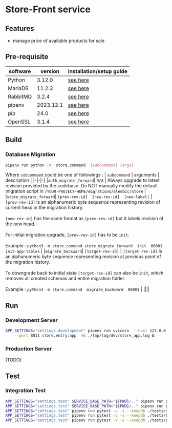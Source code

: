# Store-Front service
## Features
- manage price of available products for sale

## Pre-requisite
| software | version | installation/setup guide |
|-----|-----|-----|
|Python | 3.12.0 | [see here](https://github.com/metalalive/EnvToolSetupJunkBox/blob/master/build_python_from_source.md) |
|MariaDB| 11.2.3 | [see here](https://github.com/metalalive/EnvToolSetupJunkBox/blob/master/mariaDB/) |
|RabbitMQ| 3.2.4 | [see here](https://github.com/metalalive/EnvToolSetupJunkBox/blob/master/rabbitmq_setup.md) |
|pipenv | 2023.12.1 | [see here](https://pip.pypa.io/en/stable/) |
|pip| 24.0 | [see here](https://pip.pypa.io/en/stable/) |
|OpenSSL| 3.1.4 | [see here](https://raspberrypi.stackexchange.com/a/105663/86878) |


## Build
### Database Migration
```bash
pipenv run python -m  store.command  [subcommand] [args]
```

Where `subcommand` could be one of followings :
| `subcommand` | arguments | description |
|-|-|-|
|`auth_migrate_forward`| `N/A` | Always upgrade to latest revision provided by the codebase. Do NOT manually modify the default migration script in `/YOUR-PROJECT-HOME/migrations/alembic/store` |
|`store_migrate_forward`| `[prev-rev-id]  [new-rev-id]  [new-label]` | `[prev-rev-id]` is an alphanumeric byte sequence representing revision of current head in the migration history. <br><br> `[new-rev-id]` has the same format as `[prev-rev-id]` but it labels revision of the new head. <br><br> For initial migration upgrade, `[prev-rev-id]` has to be `init`. <br><br> Example : `python3 -m store.command store_migrate_forward  init  00001  init-app-tables` |
|`migrate_backward`| `[target-rev-id]` | `[target-rev-id]` is an alphanumeric byte sequence representing revision at previous point of the migration history. <br><br> To downgrade back to initial state `[target-rev-id]` can also be `init`, which removes all created schemas and entire migration folder.<br><br> Example : `python3 -m store.command  migrate_backward  00001` |
||||


## Run
### Development Server
```bash
APP_SETTINGS="settings.development" pipenv run uvicorn  --host 127.0.0.1 \
    --port 8011 store.entry:app  >& ./tmp/log/dev/store_app.log &
```

### Production Server
(TODO)

## Test
### Integration Test
```bash
APP_SETTINGS="settings.test" SERVICE_BASE_PATH="${PWD}/.." pipenv run pytest -v -s --keepdb ./tests/storeprofile/models.py
APP_SETTINGS="settings.test" SERVICE_BASE_PATH="${PWD}/.." pipenv run pytest -v -s --keepdb ./tests/storeprofile/api.py
APP_SETTINGS="settings.test" pipenv run pytest -v -s --keepdb ./tests/staff.py
APP_SETTINGS="settings.test" pipenv run pytest -v -s --keepdb ./tests/business_hours.py
APP_SETTINGS="settings.test" pipenv run pytest -v -s --keepdb ./tests/products.py
```


